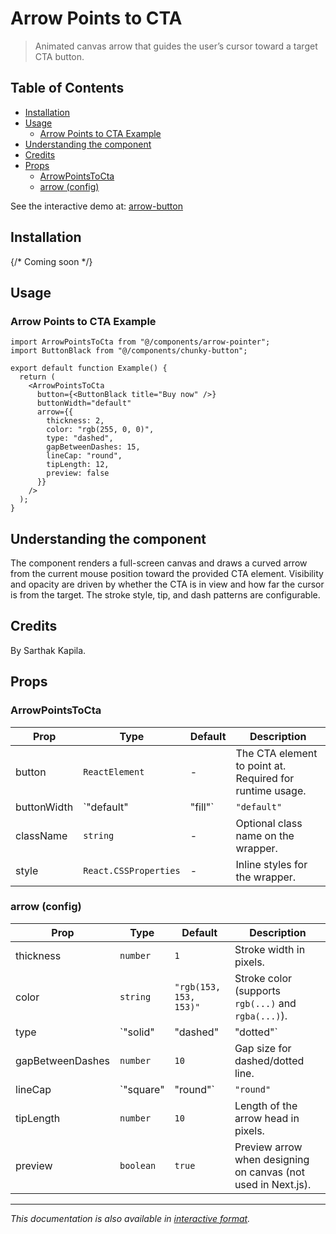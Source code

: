 # Arrow Points to CTA

> Animated canvas arrow that guides the user’s cursor toward a target CTA button.

## Table of Contents

- [Installation](#installation)
- [Usage](#usage)
  - [Arrow Points to CTA Example](#arrow-points-to-cta-example)
- [Understanding the component](#understanding-the-component)
- [Credits](#credits)
- [Props](#props)
  - [ArrowPointsToCta](#arrowpointstocta)
  - [arrow (config)](#arrow-config)

See the interactive demo at: [arrow-button](https://uwuui.com/docs/components/components/button/arrow-button)

## Installation

{/* Coming soon */}

## Usage

### Arrow Points to CTA Example

```tsx
import ArrowPointsToCta from "@/components/arrow-pointer";
import ButtonBlack from "@/components/chunky-button";

export default function Example() {
  return (
    <ArrowPointsToCta
      button={<ButtonBlack title="Buy now" />}
      buttonWidth="default"
      arrow={{
        thickness: 2,
        color: "rgb(255, 0, 0)",
        type: "dashed",
        gapBetweenDashes: 15,
        lineCap: "round",
        tipLength: 12,
        preview: false
      }}
    />
  );
}
```

## Understanding the component

The component renders a full-screen canvas and draws a curved arrow from the current mouse position toward the provided CTA element. Visibility and opacity are driven by whether the CTA is in view and how far the cursor is from the target. The stroke style, tip, and dash patterns are configurable.

## Credits

By Sarthak Kapila.

## Props

### ArrowPointsToCta

| Prop | Type | Default | Description |
|----------|----------|----------|----------|
| button | `ReactElement` | - | The CTA element to point at. Required for runtime usage. |
| buttonWidth | `"default" | "fill"` | `"default"` | Keep intrinsic button width or stretch to fill container. |
| className | `string` | - | Optional class name on the wrapper. |
| style | `React.CSSProperties` | - | Inline styles for the wrapper. |

### arrow (config)

| Prop | Type | Default | Description |
|----------|----------|----------|----------|
| thickness | `number` | `1` | Stroke width in pixels. |
| color | `string` | `"rgb(153, 153, 153)"` | Stroke color (supports `rgb(...)` and `rgba(...)`). |
| type | `"solid" | "dashed" | "dotted"` | `"dashed"` | Line dash style. |
| gapBetweenDashes | `number` | `10` | Gap size for dashed/dotted line. |
| lineCap | `"square" | "round"` | `"round"` | Stroke line cap for the arrow head lines. |
| tipLength | `number` | `10` | Length of the arrow head in pixels. |
| preview | `boolean` | `true` | Preview arrow when designing on canvas (not used in Next.js). |

---

*This documentation is also available in [interactive format](https://uwuui.com/docs/components/components/button/arrow-button).*